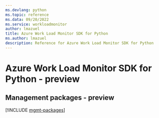 ```yaml
---
ms.devlang: python
ms.topic: reference
ms.data: 09/20/2022
ms.service: workloadmonitor
author: lmazuel
title: Azure Work Load Monitor SDK for Python
ms.author: lmazuel
description: Reference for Azure Work Load Monitor SDK for Python
---
```

# Azure Work Load Monitor SDK for Python - preview

## Management packages - preview
[!INCLUDE [mgmt-packages](work-load-monitor-mgmt-index.md)]